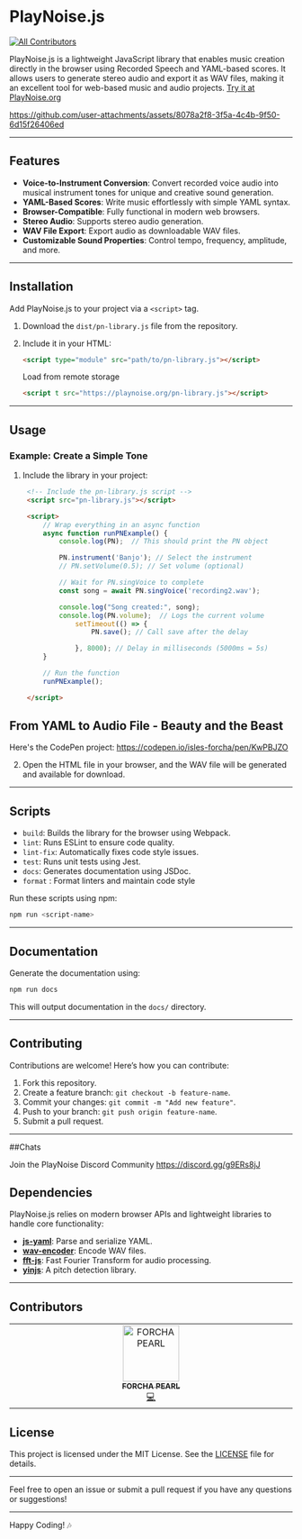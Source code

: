 # PlayNoise.js
<!-- ALL-CONTRIBUTORS-BADGE:START - Do not remove or modify this section -->
[![All Contributors](https://img.shields.io/badge/all_contributors-1-orange.svg?style=flat-square)](#contributors-)
<!-- ALL-CONTRIBUTORS-BADGE:END -->

PlayNoise.js is a lightweight JavaScript library that enables music creation directly in the browser using Recorded Speech and YAML-based scores. It allows users to generate stereo audio and export it as WAV files, making it an excellent tool for web-based music and audio projects.
[Try it at  PlayNoise.org](https://playnoise.org/)



https://github.com/user-attachments/assets/8078a2f8-3f5a-4c4b-9f50-6d15f26406ed



---

## Features

- **Voice-to-Instrument Conversion**: Convert recorded voice audio into musical instrument tones for unique and creative sound generation.
- **YAML-Based Scores**: Write music effortlessly with simple YAML syntax.
- **Browser-Compatible**: Fully functional in modern web browsers.
- **Stereo Audio**: Supports stereo audio generation.
- **WAV File Export**: Export audio as downloadable WAV files.
- **Customizable Sound Properties**: Control tempo, frequency, amplitude, and more.

---

## Installation

Add PlayNoise.js to your project via a `<script>` tag. 

1. Download the `dist/pn-library.js` file from the repository.
2. Include it in your HTML:

   ```html
   <script type="module" src="path/to/pn-library.js"></script>
   ```
   Load from remote storage
   ```html
   <script t src="https://playnoise.org/pn-library.js"></script>
   ```

---

## Usage

### Example: Create a Simple Tone

1. Include the library in your project:

   ```html
    <!-- Include the pn-library.js script -->
    <script src="pn-library.js"></script>

    <script>
        // Wrap everything in an async function
        async function runPNExample() {
            console.log(PN);  // This should print the PN object

            PN.instrument('Banjo'); // Select the instrument
            // PN.setVolume(0.5); // Set volume (optional)

            // Wait for PN.singVoice to complete
            const song = await PN.singVoice('recording2.wav');

            console.log("Song created:", song);
            console.log(PN.volume);  // Logs the current volume
                setTimeout(() => {
                    PN.save(); // Call save after the delay

                }, 8000); // Delay in milliseconds (5000ms = 5s)
        }

        // Run the function
        runPNExample();

    </script>
   ```

## From YAML to Audio File - Beauty and the Beast 

Here's the CodePen project: https://codepen.io/isles-forcha/pen/KwPBJZO

2. Open the HTML file in your browser, and the WAV file will be generated and available for download.

---

## Scripts

- `build`: Builds the library for the browser using Webpack.
- `lint`: Runs ESLint to ensure code quality.
- `lint-fix`: Automatically fixes code style issues.
- `test`: Runs unit tests using Jest.
- `docs`: Generates documentation using JSDoc.
- `format` : Format linters and maintain code style

Run these scripts using npm:

```bash
npm run <script-name>
```

---

## Documentation

Generate the documentation using:

```bash
npm run docs
```

This will output documentation in the `docs/` directory.

---

## Contributing

Contributions are welcome! Here’s how you can contribute:

1. Fork this repository.
2. Create a feature branch: `git checkout -b feature-name`.
3. Commit your changes: `git commit -m "Add new feature"`.
4. Push to your branch: `git push origin feature-name`.
5. Submit a pull request.

---

##Chats

Join the PlayNoise Discord Community https://discord.gg/g9ERs8jJ

## Dependencies

PlayNoise.js relies on modern browser APIs and lightweight libraries to handle core functionality:

- **[js-yaml](https://github.com/nodeca/js-yaml)**: Parse and serialize YAML.
- **[wav-encoder](https://github.com/mohayonao/wav-encoder)**: Encode WAV files.
- **[fft-js](https://github.com/dntj/jsfft)**: Fast Fourier Transform for audio processing.
- **[yinjs](https://github.com/qiuxiang/yinjs)**: A pitch detection library.

---

## Contributors


<!-- ALL-CONTRIBUTORS-LIST:START - Do not remove or modify this section -->
<!-- prettier-ignore-start -->
<!-- markdownlint-disable -->
<table>
  <tbody>
    <tr>
      <td align="center" valign="top" width="14.28%"><a href="https://www.linkedin.com/in/forcha-pearl/"><img src="https://avatars.githubusercontent.com/u/24577149?v=4?s=100" width="100px;" alt="FORCHA PEARL"/><br /><sub><b>FORCHA PEARL</b></sub></a><br /><a href="https://github.com/PlayNoise/PlayNoise.js/commits?author=Forchapeatl" title="Code">💻</a></td>
    </tr>
  </tbody>
</table>

<!-- markdownlint-restore -->
<!-- prettier-ignore-end -->

<!-- ALL-CONTRIBUTORS-LIST:END -->


## License

This project is licensed under the MIT License. See the [LICENSE](LICENSE) file for details.

---


Feel free to open an issue or submit a pull request if you have any questions or suggestions!

--- 

Happy Coding! 🎶
